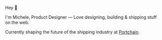 Hey 👋

I'm Michele, Product Designer — Love designing, building & shipping stuff on the web.

Currently shaping the future of the shipping industry at [Portchain](https://portchain.com).
